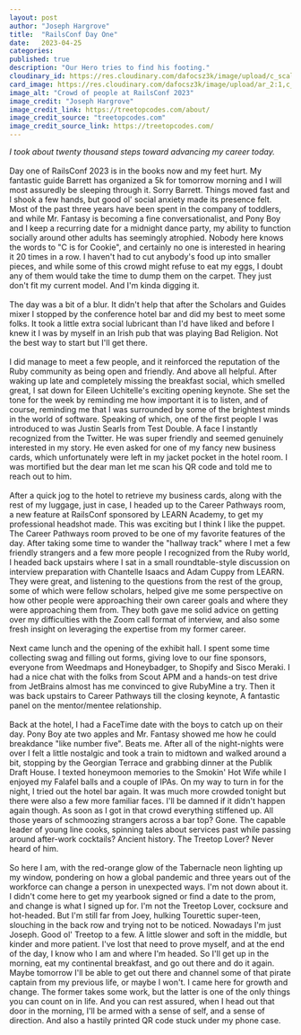 ```yaml
---
layout: post
author: "Joseph Hargrove"
title:  "RailsConf Day One"
date:   2023-04-25
categories: 
published: true
description: "Our Hero tries to find his footing."
cloudinary_id: https://res.cloudinary.com/dafocsz3k/image/upload/c_scale,h_972/v1682735869/IMG_2105_y2qm4p.jpg
card_image: https://res.cloudinary.com/dafocsz3k/image/upload/ar_2:1,c_lfill,h_250,w_500/v1682698412/IMG_2096_c2ow09.jpg
image_alt: "Crowd of people at RailsConf 2023"
image_credit: "Joseph Hargrove"
image_credit_link: https://treetopcodes.com/about/
image_credit_source: "treetopcodes.com"
image_credit_source_link: https://treetopcodes.com/
---
```

*I took about twenty thousand steps toward advancing my career today.*     
<br>
Day one of RailsConf 2023 is in the books now and my feet hurt. My fantastic guide Barrett has organized a 5k for tomorrow morning and I will most assuredly be sleeping through it. Sorry Barrett. Things moved fast and I shook a few hands, but good ol' social anxiety made its presence felt. Most of the past three years have been spent in the company of toddlers, and while Mr. Fantasy is becoming a fine conversationalist, and Pony Boy and I keep a recurring date for a midnight dance party, my ability to function socially around other adults has seemingly atrophied. Nobody here knows the words to "C is for Cookie", and certainly no one is interested in hearing it 20 times in a row. I haven't had to cut anybody's food up into smaller pieces, and while some of this crowd might refuse to eat my eggs, I doubt any of them would take the time to dump them on the carpet. They just don't fit my current model. And I'm kinda digging it.    
<br>
The day was a bit of a blur. It didn't help that after the Scholars and Guides mixer I stopped by the conference hotel bar and did my best to meet some folks. It took a little extra social lubricant than I'd have liked and before I knew it I was by myself in an Irish pub that was playing Bad Religion. Not the best way to start but I'll get there.     
<br>
I did manage to meet a few people, and it reinforced the reputation of the Ruby community as being open and friendly. And above all helpful. After waking up late and completely missing the breakfast social, which smelled great, I sat down for Eileen Uchitelle's exciting opening keynote. She set the tone for the week by reminding me how important it is to listen, and of course, reminding me that I was surrounded by some of the brightest minds in the world of software. Speaking of which, one of the first people I was introduced to was Justin Searls from Test Double. A face I instantly recognized from the Twitter. He was super friendly and seemed genuinely interested in my story. He even asked for one of my fancy new business cards, which unfortunately were left in my jacket pocket in the hotel room. I was mortified but the dear man let me scan his QR code and told me to reach out to him.        
<br>
After a quick jog to the hotel to retrieve my business cards, along with the rest of my luggage, just in case, I headed up to the Career Pathways room, a new feature at RailsConf sponsored by LEARN Academy, to get my professional headshot made. This was exciting but I think I like the puppet. The Career Pathways room proved to be one of my favorite features of the day. After taking some time to wander the "hallway track" where I met a few friendly strangers and a few more people I recognized from the Ruby world, I headed back upstairs where I sat in a small roundtable-style discussion on interview preparation with Chantelle Isaacs and Adam Cuppy from LEARN. They were great, and listening to the questions from the rest of the group, some of which were fellow scholars, helped give me some perspective on how other people were approaching their own career goals and where they were approaching them from. They both gave me solid advice on getting over my difficulties with the Zoom call format of interview, and also some fresh insight on leveraging the expertise from my former career.     
<br>
Next came lunch and the opening of the exhibit hall. I spent some time collecting swag and filling out forms, giving love to our fine sponsors, everyone from Weedmaps and Honeybadger, to Shopify and Sisco Meraki. I had a nice chat with the folks from Scout APM and a hands-on test drive from JetBrains almost has me convinced to give RubyMine a try. Then it was back upstairs to Career Pathways till the closing keynote, A fantastic panel on the mentor/mentee relationship.     
<br>
Back at the hotel, I had a FaceTime date with the boys to catch up on their day. Pony Boy ate two apples and Mr. Fantasy showed me how he could breakdance "like number five". Beats me. After all of the night-nights were over I felt a little nostalgic and took a train to midtown and walked around a bit, stopping by the Georgian Terrace and grabbing dinner at the Publik Draft House. I texted honeymoon memories to the Smokin' Hot Wife while I enjoyed my Falafel balls and a couple of IPAs. On my way to turn in for the night, I tried out the hotel bar again. It was much more crowded tonight but there were also a few more familiar faces. I'll be damned if it didn't happen again though. As soon as I got in that crowd everything stiffened up. All those years of schmoozing strangers across a bar top? Gone. The capable leader of young line cooks, spinning tales about services past while passing around after-work cocktails? Ancient history. The Treetop Lover? Never heard of him.     
<br>
So here I am, with the red-orange glow of the Tabernacle neon lighting up my window, pondering on how a global pandemic and three years out of the workforce can change a person in unexpected ways. I'm not down about it. I didn't come here to get my yearbook signed or find a date to the prom, and change is what I signed up for. I'm not the Treetop Lover, cocksure and hot-headed. But I'm still far from Joey, hulking Tourettic super-teen, slouching in the back row and trying not to be noticed. Nowadays I'm just Joseph. Good ol' Treetop to a few. A little slower and soft in the middle, but kinder and more patient. I've lost that need to prove myself, and at the end of the day, I know who I am and where I'm headed. So I'll get up in the morning, eat my continental breakfast, and go out there and do it again. Maybe tomorrow I'll be able to get out there and channel some of that pirate captain from my previous life, or maybe I won't. I came here for growth and change. The former takes some work, but the latter is one of the only things you can count on in life. And you can rest assured, when I head out that door in the morning, I'll be armed with a sense of self, and a sense of direction. And also a hastily printed QR code stuck under my phone case.
